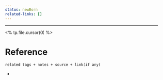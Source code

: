 ```yaml
---
status: newBorn
related-links: []
---
```

---

<% tp.file.cursor(0) %>


# Reference
`related tags + notes + source + link(if any)`
 

- 